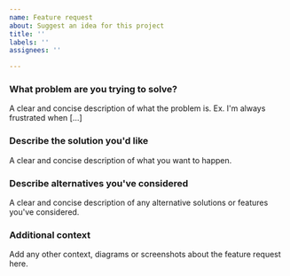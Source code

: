 ```yaml
---
name: Feature request
about: Suggest an idea for this project
title: ''
labels: ''
assignees: ''

---
```


### What problem are you trying to solve?
A clear and concise description of what the problem is. Ex. I'm always frustrated when [...]

### Describe the solution you'd like
A clear and concise description of what you want to happen.

### Describe alternatives you've considered
A clear and concise description of any alternative solutions or features you've considered.

### Additional context
Add any other context, diagrams or screenshots about the feature request here.

